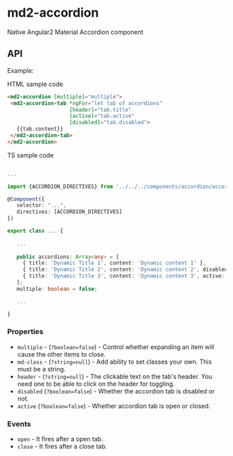 # md2-accordion

Native Angular2 Material Accordion component

## API

Example:
 
HTML sample code
 ```html
<md2-accordion [multiple]="multiple">
  <md2-accordion-tab *ngFor="let tab of accordions" 
                     [header]="tab.title" 
                     [active]="tab.active" 
                     [disabled]="tab.disabled">
    {{tab.content}}
  </md2-accordion-tab>
</md2-accordion>
 ```

TS sample code
 ```ts

...

import {ACCORDION_DIRECTIVES} from '../../../components/accordion/accordion';

@Component({
    selector: "...",
    directives: [ACCORDION_DIRECTIVES]
})

export class ... {
    
    ...
   
    public accordions: Array<any> = [
      { title: 'Dynamic Title 1', content: 'Dynamic content 1' },
      { title: 'Dynamic Title 2', content: 'Dynamic content 2', disabled: true },
      { title: 'Dynamic Title 3', content: 'Dynamic content 3', active: true }
    ];
    multiple: boolean = false;

    ...

}
 ```

### Properties

  - `multiple` - (`?boolean=false`) - Control whether expanding an item will cause the other items to close.
  - `md-class` - (`?string=null`) - Add ability to set classes your own. This must be a string.
  - `header` - (`?string=null`) - The clickable text on the tab's header. You need one to be able to click on the header for toggling.
  - `disabled` (`?boolean=false`) - Whether the accordion tab is disabled or not.
  - `active` (`?boolean=false`) - Whether accordion tab is open or closed.

### Events

  - `open` - It fires after a open tab.
  - `close` - It fires after a close tab.


